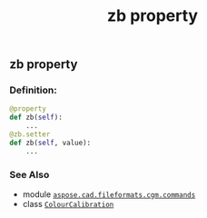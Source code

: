 ﻿---
title: zb property
second_title: Aspose.CAD for Python via .NET API References
description: 
type: docs
weight: 300
url: /python-net/aspose.cad.fileformats.cgm.commands/colourcalibration/zb/
is_root: false
---

## zb property

### Definition:
```python
@property
def zb(self):
    ...
@zb.setter
def zb(self, value):
    ...
```

### See Also
* module [`aspose.cad.fileformats.cgm.commands`](../../)
* class [`ColourCalibration`](/cad/python-net/aspose.cad.fileformats.cgm.commands/colourcalibration)
